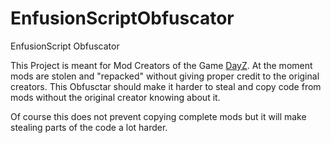 # EnfusionScriptObfuscator
EnfusionScript Obfuscator

This Project is meant for Mod Creators of the Game [DayZ](https://dayz.com/).
At the moment mods are stolen and "repacked" without giving proper credit to the original creators.
This Obfusctar should make it harder to steal and copy code from mods without the original creator knowing about it.

Of course this does not prevent copying complete mods but it will make stealing parts of the code a lot harder.
